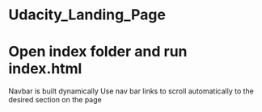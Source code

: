 # Udacity_Landing_Page

# Open index folder and run index.html

Navbar is built dynamically
Use nav bar links to scroll automatically to the desired section on the page
